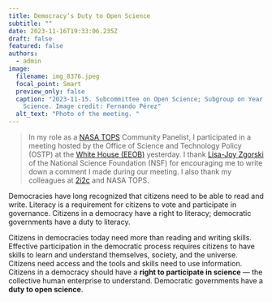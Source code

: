 ```yaml
---
title: Democracy’s Duty to Open Science
subtitle: ""
date: 2023-11-16T19:33:06.235Z
draft: false
featured: false
authors:
  - admin
image:
  filename: img_8376.jpeg
  focal_point: Smart
  preview_only: false
  caption: "2023-11-15. Subcommittee on Open Science; Subgroup on Year of Open
    Science. Image credit: Fernando Pérez"
  alt_text: "Photo of the meeting. "
---
```

>In my role as a [NASA TOPS](https://nasa.github.io/Transform-to-Open-Science/) Community Panelist, I participated in a meeting hosted by the Office of Science and Technology Policy (OSTP) at the [White House (EEOB)](https://www.whitehouse.gov/about-the-white-house/the-grounds/eisenhower-executive-office-building/) yesterday. I thank [Lisa-Joy Zgorski](https://www.linkedin.com/in/lisa-joy-zgorski-721921) of the National Science Foundation (NSF) for encouraging me to write down a comment I made during our meeting. I also thank my colleagues at [2i2c](https:/:2i2c.org) and NASA TOPS. 

Democracies have long recognized that citizens need to be able to read and write. Literacy is a requirement for citizens to vote and participate in governance. Citizens in a democracy have a right to literacy; democratic governments have a duty to literacy. 

Citizens in democracies today need more than reading and writing skills. Effective participation in the democratic process requires citizens to have skills to learn and understand themselves, society, and the universe. Citizens need access and the tools and skills need to use information. Citizens in a democracy should have a **right to participate in science** — the collective human enterprise to understand. Democratic governments have a **duty to open science**. 